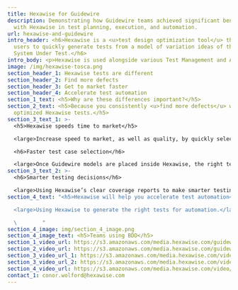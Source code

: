 ```yaml
---
title: Hexawise for Guidewire
description: Demonstrating how Guidewire teams achieved significant benefits
  with Hexawise in test planning, execution, and automation.
url: hexawise-and-guidewire
intro_header: <h6>Hexawise is a <u>test design optimization tool</u> that allows
  users to quickly generate tests from a model of variation ideas of their
  System Under Test.</h6>
intro_body: <p>Hexawise is used alongside various Test Management and Automation tools.</p>
image: /img/hexawise-tosca.png
section_header_1: Hexawise tests are different
section_header_2: Find more defects
section_header_3: Get to market faster
section_header_4: Accelerate test automation
section_1_text: <h5>Why are these differences important?</h5>
section_2_text: <h5>Because you consistently <u>find more defects</u> with your
  optimized Hexawise tests.</h5>
section_3_text_1: >-
  <h5>Hexawise speeds time to market</h5>

  <large>Increase speed to market, as well as quality, by quickly selecting the right tests for execution.</large>

  <h6>Faster test case selection</h6>

  <large>Once Guidewire models are placed inside Hexawise, the right tests for execution are quickly selected.</large>
section_3_text_2: >-
  <h6>Smarter testing decisions</h6>

  <large>Using Hexawise’s clear coverage reports to make smarter testing decisions about test case counts and coverage.</large>
section_4_text: "<h5>Hexawise will help you accelerate test automation</h5>

  <large>Using Hexawise to generate the right tests for automation.</large>

  \        "
section_4_image: img/section_4_image.png
section_4_image_text: <h5>Teams using BDD</h5>
section_1_video_url: https://s3.amazonaws.com/media.hexawise.com/guidewire-no-matrices.mp4
section_2_video_url: https://s3.amazonaws.com/media.hexawise.com/guidewire-matrices.mp4
section_3_video_url_1: https://s3.amazonaws.com/media.hexawise.com/video/hexawise-guidewire-faster-test-selection.mp4
section_3_video_url_2: https://s3.amazonaws.com/media.hexawise.com/video/hexawise-guidewire-communicate-coverage.mp4
section_4_video_url: https://s3.amazonaws.com/media.hexawise.com/video/hexawise-guidewire-faster-automation.mp4
contact_1: conor.wolford@hexawise.com
---
```

